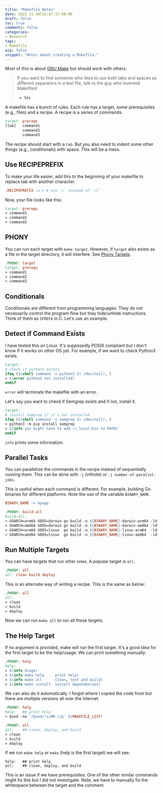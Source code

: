 ```yaml
---
title: "Makefile Notes"
date: 2022-11-30T15:47:17-08:00
draft: false
toc: true
comments: false
categories:
- Research
tags:
- Makefile
wip: false
snippet: "Notes about creating a Makefile."
---
```


Most of this is about [GNU Make][gnumake] but should work with others.

[gnumake]: https://www.gnu.org/software/make/

> If you want to find someone who likes to use both tabs and spaces as different
> separators in a text file, talk to the guy who invented Makefiles!
>
> - Me

A makefile has a bunch of rules. Each rule has a target, some prerequisites
(e.g., files) and a recipe. A recipe is a series of commands.

```makefile
target: prereqs
[tab]   command1
        command2
        command3
```

The recipe should start with a `tab`. But you also need to indent some other
things (e.g., conditionals) with space. This will be a mess.

## Use RECIPEPREFIX
To make your life easier, add this to the beginning of your makefile to replace
tab with another character.

```makefile
.RECIPEPREFIX := > # use `>` instead of `\t`
```

Now, your file looks like this:

```makefile
target: prereqs
> command1
> command2
> command3
```

## PHONY
You can run each target with `make target`. However, if `target` also exists as
a file in the target directory, it will interfere. See [Phony Targets][phony].

```makefile
.PHONY: target
target: prereqs
> command1
> command2
> command3
```

[phony]: https://www.gnu.org/software/make/manual/html_node/Phony-Targets.html

## Conditionals
Conditionals are different from programming languages. They do not necessarily
control the program flow but they hide/unhide instructions. Think of them as
`IFDEF`s in C. Let's use an example.

## Detect if Command Exists
I have tested this on Linux. It's supposedly POSIX compliant but I don't know if
it works on other OS yet. For example, if we want to check Python3 exists.

```makefile
target:
# check if python3 exists
ifeq ($(shell command -v python3 2> /dev/null), )
> $(error python3 not installed)
endif
```

`error` will terminate the makefile with an error.

Let's say you want to check if Semgrep exists and if not, install it.

```makefile
target:
# install Semgrep if it's not installed
ifeq ($(shell command -v semgrep 2> /dev/null), )
> python3 -m pip install semgrep
> $(info you might have to add ~/.local/bin to PATH)
endif
```

`info` prints some information.

## Parallel Tasks
You can parallelize the commands in the recipe instead of sequentially running
them. This can be done with `-j` (infinite) or `-j number-of-parallel-jobs`.

This is useful when each command is different. For example, building Go binaries
for different platforms. Note the use of the variable `BINARY_NAME`.

```makefile
BINARY_NAME := myapp

.PHONY: build-all
build-all:
> GOARCH=arm64 GOOS=darwin go build -o ${BINARY_NAME}-darwin-arm64 -ldflags "-w -s" main.go
> GOARCH=amd64 GOOS=darwin go build -o ${BINARY_NAME}-darwin-amd64 -ldflags "-w -s" main.go
> GOARCH=arm64 GOOS=linux  go build -o ${BINARY_NAME}-linux-arm64  -ldflags "-w -s" main.go
> GOARCH=amd64 GOOS=linux  go build -o ${BINARY_NAME}-linux-amd64  -ldflags "-w -s" main.go
```

## Run Multiple Targets
You can have targets that run other ones. A popular target is `all`.

```makefile
.PHONY: all
all: clean build deploy
```

This is an alternate way of writing a recipe. This is the same as below:

```makefile
.PHONY: all
all:
> clean
> build
> deploy
```

Now we can run `make all` to run all these targets.

## The Help Target
If no argument is provided, make will run the first target. It's a good idea for
the first target to be the help/usage. We can print something manually:

```makefile
.PHONY: help
help:
> $(info Usage)
> $(info make help     print help)
> $(info make all      clean, test and build)
> $(info make install  install dependencies)
```

We can also do it automatically. I forgot where I copied the code from but there
are multiple versions all over the internet.

```makefile
.PHONY: help
help:   ## print help
> @sed -ne '/@sed/!s/## //p' $(MAKEFILE_LIST)

.PHONY: all
all:    ## clean, deploy, and build
> clean
> build
> deploy
```

If we run `make help` or `make` (help is the first target) we will see:

```
help:   ## print help
all:    ## clean, deploy, and build
```

This is an issue if we have prerequisites. One of the other similar commands
might fix this but I did not investigate. Note, we have to manually fix the
whitespace between the target and the comment.